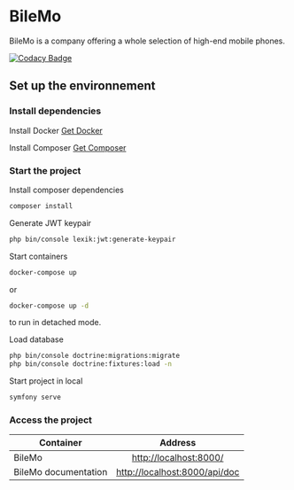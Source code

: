 # BileMo
BileMo is a company offering a whole selection of high-end mobile phones.

[![Codacy Badge](https://app.codacy.com/project/badge/Grade/2d80c00dc2294ef2ad47c5c2fc9ede48)](https://www.codacy.com/gh/guicima/BileMo/dashboard?utm_source=github.com&amp;utm_medium=referral&amp;utm_content=guicima/BileMo&amp;utm_campaign=Badge_Grade)

## Set up the environnement
### Install dependencies

Install Docker
[Get Docker](https://docs.docker.com/get-docker/)

Install Composer
[Get Composer](https://getcomposer.org/)

### Start the project

Install composer dependencies
```sh
composer install
```

Generate JWT keypair
```sh
php bin/console lexik:jwt:generate-keypair
```

Start containers
```sh
docker-compose up
```
or
```sh
docker-compose up -d
```
to run in detached mode.

Load database
```sh
php bin/console doctrine:migrations:migrate
php bin/console doctrine:fixtures:load -n
```

Start project in local
```sh
symfony serve
```

### Access the project

|Container | Address |
|--|:--:|
| BileMo | [http://localhost:8000/](http://localhost:8000/) |
| BileMo documentation | [http://localhost:8000/api/doc](http://localhost:8000/api/doc) |